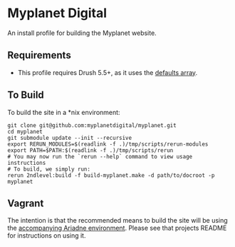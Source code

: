 Myplanet Digital
================

An install profile for building the Myplanet website.

Requirements
------------

- This profile requires Drush 5.5+, as it uses the [defaults
  array][drush-defaults].

To Build
--------

To build the site in a \*nix environment:

    git clone git@github.com:myplanetdigital/myplanet.git
    cd myplanet
    git submodule update --init --recursive
    export RERUN_MODULES=$(readlink -f .)/tmp/scripts/rerun-modules
    export PATH=$PATH:$(readlink -f .)/tmp/scripts/rerun
    # You may now run the `rerun --help` command to view usage instructions
    # To build, we simply run:
    rerun 2ndlevel:build -f build-myplanet.make -d path/to/docroot -p myplanet

Vagrant
-------

The intention is that the recommended means to build the site will be
using the [accompanying Ariadne environment][ariadne-myplanet]. Please
see that projects README for instructions on using it.

<!-- Links -->
   [drush-defaults]:   http://drupal.org/node/1633050#comment-6127400
   [ariadne-myplanet]: https://github.com/myplanetdigital/ariadne-myplanet#readme
